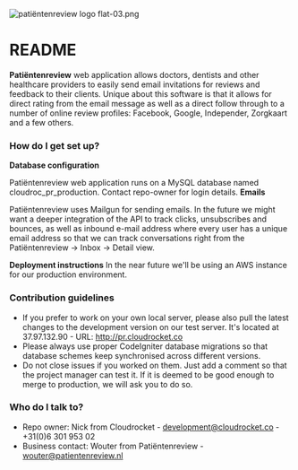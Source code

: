 ![patiëntenreview logo flat-03.png](https://bitbucket.org/repo/zdX58n/images/796034280-pati%C3%ABntenreview%20logo%20flat-03.png)

# README #

**Patiëntenreview** web application allows doctors, dentists and other healthcare providers to easily send email invitations for reviews and feedback to their clients. Unique about this software is that it allows for direct rating from the email message as well as a direct follow through to a number of online review profiles: Facebook, Google, Independer, Zorgkaart and a few others.

### How do I get set up? ###

**Database configuration**

Patiëntenreview web application runs on a MySQL database named cloudroc_pr_production. Contact repo-owner for login details.
**Emails**

Patiëntenreview uses Mailgun for sending emails. In the future we might want a deeper integration of the API to track clicks, unsubscribes and bounces, as well as inbound e-mail address where every user has a unique email address so that we can track conversations right from the Patiëntenreview -> Inbox -> Detail view.

**Deployment instructions**
In the near future we'll be using an AWS instance for our production environment.

### Contribution guidelines ###

* If you prefer to work on your own local server, please also pull the latest changes to the development version on our test server. It's located at 37.97.132.90 - URL: http://pr.cloudrocket.co
* Please always use proper CodeIgniter database migrations so that database schemes keep synchronised across different versions.
* Do not close issues if you worked on them. Just add a comment so that the project manager can test it. If it is deemed to be good enough to merge to production, we will ask you to do so.

### Who do I talk to? ###

* Repo owner: Nick from Cloudrocket - development@cloudrocket.co - +31(0)6 301 953 02
* Business contact: Wouter from Patiëntenreview - wouter@patientenreview.nl